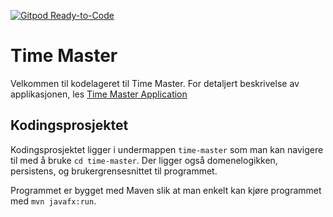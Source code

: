 [![Gitpod Ready-to-Code](https://img.shields.io/badge/Gitpod-Ready--to--Code-blue?logo=gitpod)](https://gitpod.stud.ntnu.no/#https://gitlab.stud.idi.ntnu.no/it1901/groups-2022/gr2227/gr2227)
# Time Master

Velkommen til kodelageret til Time Master. For detaljert beskrivelse av applikasjonen, les [Time Master Application](time-master/src/main/java/timeMaster/README.md)

## Kodingsprosjektet

Kodingsprosjektet ligger i undermappen `time-master` som man kan navigere til med å bruke `cd time-master`. Der ligger også domenelogikken, persistens, og brukergrensesnittet til programmet.

Programmet er bygget med Maven slik at man enkelt kan kjøre programmet med `mvn javafx:run`.